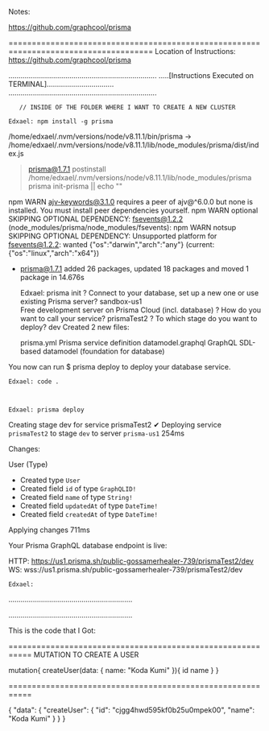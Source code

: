 
Notes: 

https://github.com/graphcool/prisma



=====================================================================================
Location of Instructions: https://github.com/graphcool/prisma

.........................................................................
.....[Instructions Executed on TERMINAL].................................
.........................................................................

       // INSIDE OF THE FOLDER WHERE I WANT TO CREATE A NEW CLUSTER

    Edxael: npm install -g prisma
/home/edxael/.nvm/versions/node/v8.11.1/bin/prisma -> /home/edxael/.nvm/versions/node/v8.11.1/lib/node_modules/prisma/dist/index.js

> prisma@1.7.1 postinstall /home/edxael/.nvm/versions/node/v8.11.1/lib/node_modules/prisma
> prisma init-prisma || echo ""

npm WARN ajv-keywords@3.1.0 requires a peer of ajv@^6.0.0 but none is installed. You must install peer dependencies yourself.
npm WARN optional SKIPPING OPTIONAL DEPENDENCY: fsevents@1.2.2 (node_modules/prisma/node_modules/fsevents):
npm WARN notsup SKIPPING OPTIONAL DEPENDENCY: Unsupported platform for fsevents@1.2.2: wanted {"os":"darwin","arch":"any"} (current: {"os":"linux","arch":"x64"})

+ prisma@1.7.1
added 26 packages, updated 18 packages and moved 1 package in 14.676s

    Edxael: prisma init
? Connect to your database, set up a new one or use existing Prisma server? sandbox-us1                
Free development server on Prisma Cloud (incl. database)
? How do you want to call your service? prismaTest2
? To which stage do you want to deploy? dev
Created 2 new files:                                                                          

  prisma.yml           Prisma service definition
  datamodel.graphql    GraphQL SDL-based datamodel (foundation for database)
  

You now can run $ prisma deploy to deploy your database service.

    Edxael: code .



    Edxael: prisma deploy
Creating stage dev for service prismaTest2 ✔
Deploying service `prismaTest2` to stage `dev` to server `prisma-us1` 254ms

Changes:

  User (Type)
  + Created type `User`
  + Created field `id` of type `GraphQLID!`
  + Created field `name` of type `String!`
  + Created field `updatedAt` of type `DateTime!`
  + Created field `createdAt` of type `DateTime!`

Applying changes 711ms

Your Prisma GraphQL database endpoint is live:

  HTTP:  https://us1.prisma.sh/public-gossamerhealer-739/prismaTest2/dev
  WS:    wss://us1.prisma.sh/public-gossamerhealer-739/prismaTest2/dev


    Edxael: 

.............................................................

.............................................................


This is the code that I Got:




===========================================================
MUTATION TO CREATE A USER

mutation{
  createUser(data: { name: "Koda Kumi" }){
    id
    name
  }
}

===========================================================


{
  "data": {
    "createUser": {
      "id": "cjgg4hwd595kf0b25u0mpek00",
      "name": "Koda Kumi"
    }
  }
}